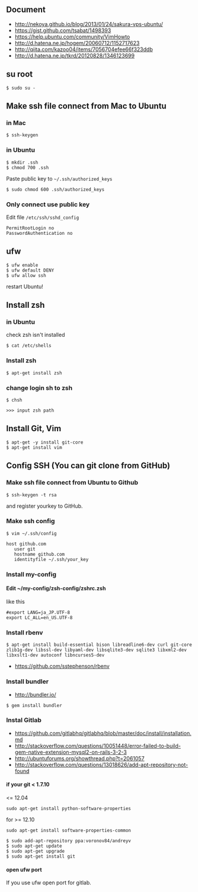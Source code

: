 ## Document
* http://nekoya.github.io/blog/2013/01/24/sakura-vps-ubuntu/
* https://gist.github.com/tsabat/1498393
* https://help.ubuntu.com/community/VimHowto
* http://d.hatena.ne.jp/hogem/20060712/1152717623
* http://qiita.com/kazoo04/items/7056704efee66f323ddb
* http://d.hatena.ne.jp/tkrd/20120828/1346123699


## su root
```
$ sudo su -
```

## Make ssh file connect from Mac to Ubuntu
### in Mac
```
$ ssh-keygen
```

### in Ubuntu
```
$ mkdir .ssh
$ chmod 700 .ssh
```
Paste public key to `~/.ssh/authorized_keys`
```
$ sudo chmod 600 .ssh/authorized_keys
```

### Only connect use public key
Edit file `/etc/ssh/sshd_config`
```
PermitRootLogin no
PasswordAuthentication no
```

## ufw
```
$ ufw enable
$ ufw default DENY
$ ufw allow ssh
```
restart Ubuntu!


## Install zsh
### in Ubuntu
check zsh isn't installed

```
$ cat /etc/shells
```

### Install zsh
```
$ apt-get install zsh
```

### change login sh to zsh
```
$ chsh

>>> input zsh path
```

## Install Git, Vim
```
$ apt-get -y install git-core
$ apt-get install vim
```

## Config SSH (You can git clone from GitHub)
### Make ssh file connect from Ubuntu to Github
```
$ ssh-keygen -t rsa
```
and register yourkey to GitHub.

### Make ssh config
```
$ vim ~/.ssh/config

host github.com
   user git
   hostname github.com
   identityfile ~/.ssh/your_key
```

### Install my-config


#### Edit ~/my-config/zsh-config/zshrc.zsh
like this
```
#export LANG=ja_JP.UTF-8
export LC_ALL=en_US.UTF-8
```

### Install rbenv
```
$ apt-get install build-essential bison libreadline6-dev curl git-core zlib1g-dev libssl-dev libyaml-dev libsqlite3-dev sqlite3 libxml2-dev libxslt1-dev autoconf libncurses5-dev
```
* https://github.com/sstephenson/rbenv

### Install bundler
* http://bundler.io/

```
$ gem install bundler
```

### Instal Gitlab
* https://github.com/gitlabhq/gitlabhq/blob/master/doc/install/installation.md
* http://stackoverflow.com/questions/10051448/error-failed-to-build-gem-native-extension-mysql2-on-rails-3-2-3
* http://ubuntuforums.org/showthread.php?t=2061057
* http://stackoverflow.com/questions/13018626/add-apt-repository-not-found


#### if your git < 1.7.10
<= 12.04
```
sudo apt-get install python-software-properties
```
for >= 12.10
```
sudo apt-get install software-properties-common
```

```
$ sudo add-apt-repository ppa:voronov84/andreyv
$ sudo apt-get update
$ sudo apt-get upgrade
$ sudo apt-get install git
```

#### open ufw port
If you use ufw open port for gitlab.

